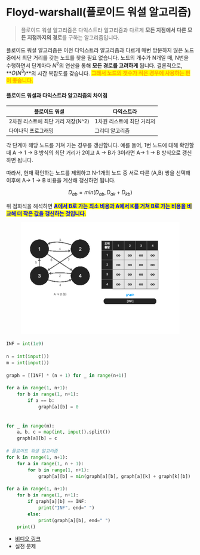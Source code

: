 # Floyd-warshall(플로이드 워셜 알고리즘)

> 플로이드 워셜 알고리즘은 다익스트라 알고리즘과 다르게 **모든 지점에서 다른 모든 지점까지의 경로**를 구하는 알고리즘입니다.

플로이드 워셜 알고리즘은 이전 다익스트라 알고리즘과 다르게 매번 방문하지 않은 노드중에서 최단 거리를 갖는 노드를 찾을 필요 없습니다. 노드의 개수가 N개일 때, N번을 수행하면서 단계마다 $N^2$의 연산을 통해 **모든 경로를 고려하게** 됩니다. 결론적으로, **$O(N^3)$**의 시간 복잡도를 갖습니다. <mark style="color:orange;">**그래서 노드의 갯수가 적은 경우에 사용하는 편이 좋습니다.**</mark>

#### 플로이드 워셜과 다익스트라 알고리즘의 차이점

| 플로이드 워셜                | 다익스트라           |
| ---------------------- | --------------- |
| 2차원 리스트에 최단 거리 저장(N^2) | 1차원 리스트에 최단 거리저 |
| 다이나믹 프로그래밍             | 그리디 알고리즘        |

각 단계마 해당 노드를 거쳐 가는 경우를 갱신합니다. 예를 들어, 1번 노드에 대해 확인할 때 A -> 1 -> B 방식의 최단 거리가 2이고 A -> B가 3이라면 A-> 1 -> B 방식으로 갱신하면 됩니다.&#x20;

따라서, 현재 확인하는 노드를 제외하고 N-1개의 노드 중 서로 다른 (A,B) 쌍을 선택해 이후에 A-> 1 -> B 비용을 계산해 갱신하면 됩니다.

$$
D_{ab} = min(D_{ab}, D_{ak} + D_{kb})
$$

위 점화식을 해석하면 <mark style="color:blue;">**A에서 B로 가는 최소 비용과 A에서 K를 거쳐 B로 가는 비용을 비교해 더 작은 값을 갱신하는 것입니다.**</mark>

<figure><img src="../../.gitbook/assets/Untitled.gif" alt=""><figcaption></figcaption></figure>

```python
INF = int(1e9)

n = int(input())
m = int(input())

graph = [[INF] * (n + 1) for _ in range(n+1)]

for a in range(1, n+1):
    for b in range(1, n+1):
        if a == b:
            graph[a][b] = 0


for _ in range(m):
    a, b, c = map(int, input().split())
    graph[a][b] = c

# 플로이드 워셜 알고리즘
for k in range(1, n+1):
    for a in range(1, n + 1):
        for b in range(1, n+1):
            graph[a][b] = min(graph[a][b], graph[a][k] + graph[k][b])

for a in range(1, n+1):
    for b in range(1, n+1):
        if graph[a][b] == INF:
            print("INF", end=" ")
        else:
            print(graph[a][b], end=" ")
    print()
```

* [비디오 링크](https://youtu.be/LTV59RJaHrk)
* 실전 문제&#x20;
